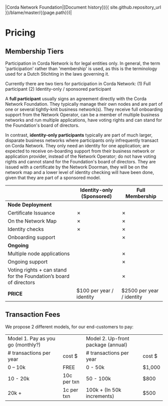 |Corda Network Foundation|[Document history]({{ site.github.repository_url }}/blame/master/{{page.path}})|

Pricing
=======

Membership Tiers
----------------

Participation in Corda Network is for legal entities only. In general, the term 'participation' rather than 'membership' 
is used, as this is the terminology used for a Dutch Stichting in the laws governing it.

Currently there are two tiers for participation in Corda Network:
(1) Full participant
(2) Identity-only / sponsored participant

A **full participant** usually signs an agreement directly with the Corda Network Foundation. They typically manage their 
own nodes and are part of one or several tightly-knit business network(s). They receive full onboarding support from 
the Network Operator, can be a member of multiple business networks and run multiple applications, have voting rights 
and can stand for the Foundation's board of directors.  

In contrast, **identity-only participants** typically are part of much larger, disparate business networks where 
participants only infrequently transact on Corda Network. They only need an identity for one application; are expected 
to receive on-boarding support from their business network or application provider, instead of the Network Operator; 
do not have voting rights and cannot stand for the Foundation's board of directors. They are issued with a certificate 
by the Network Doorman, they will be on the network map and a lower level of identity checking will have been done, 
given that they are part of a sponsored model. 


  | Identity-only (Sponsored) | Full Membership
-- | -- | --
**Node Deployment** |   |  
Certificate Issuance | ✗ | ✗
On the Network Map | ✗ | ✗
Identity checks | ✗ | ✗
Onboarding support |   | ✗
**Ongoing** |   |  
Multiple node applications |   | ✗
Ongoing support |   | ✗
Voting rights + can stand for the Foundation’s board of directors |   | ✗
**PRICE** | $100   per year / identity | $2500   per year / identity

Transaction Fees
----------------

We propose 2 different models, for our end-customers to pay:

|                                   |             |                                    |        | 
|-----------------------------------|-------------|------------------------------------|--------| 
| Model 1. Pay as you go (monthly?) |             | Model 2. Up-front package (annual) |        | 
| # transactions per year           | cost $      | # transactions per year            | cost $ | 
| 0 – 10k                           | FREE        | 0 - 50k                            | $1,000 | 
| 10 - 20k                          | 10c per txn | 50 - 100k                          | $800   | 
| 20k +                             | 1c per txn  | 100k +  (In 50k increments)        | $500   | 
